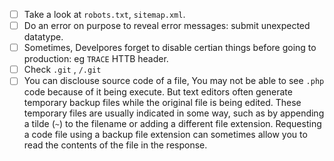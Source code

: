 - [ ] Take a look at `robots.txt`, `sitemap.xml`.
- [ ] Do an error on purpose to reveal error messages: submit unexpected datatype.
- [ ] Sometimes, Develpores forget to disable certian things before going to production: eg `TRACE` HTTB header.
- [ ] Check `.git` , `/.git`
- [ ]  You can disclouse source code of a file, You may not be able to see `.php` code because of it being execute. But text editors often generate temporary backup files while the original file is being edited. These temporary files are usually indicated in some way, such as by appending a tilde (`~`) to the filename or adding a different file extension. Requesting a code file using a backup file extension can sometimes allow you to read the contents of the file in the response.